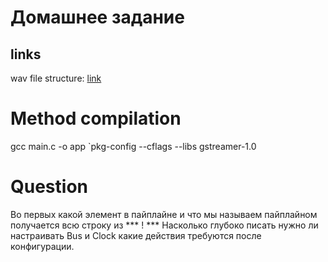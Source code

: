 # Домашнее задание

## links

wav file structure: [link](https://sites.google.com/site/devusb/waveformat)

# Method compilation

gcc main.c -o app `pkg-config --cflags --libs gstreamer-1.0

# Question

Во первых какой элемент в пайплайне и что мы называем пайплайном получается всю строку из  *** ! ***
Насколько глубоко писать нужно ли настраивать Bus и Clock
какие действия требуются после конфигурации.

